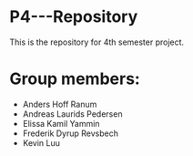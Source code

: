 # P4---Repository
This is the repository for 4th semester project. 

# Group members:
- Anders Hoff Ranum
- Andreas Laurids Pedersen
- Elissa Kamil Yammin
- Frederik Dyrup Revsbech
- Kevin Luu

